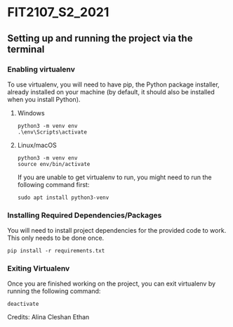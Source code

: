 # FIT2107_S2_2021

## Setting up and running the project via the terminal

### Enabling virtualenv
To use virtualenv, you will need to have pip, the Python package installer, already installed on your machine (by default, it should also be installed when you install Python).

1. Windows
    ```
    python3 -m venv env
    .\env\Scripts\activate
    ```

2. Linux/macOS
    ```
    python3 -m venv env
    source env/bin/activate
    ```

    If you are unable to get virtualenv to run, you might need to run the following command first:
    ```
    sudo apt install python3-venv
    ```

### Installing Required Dependencies/Packages
You will need to install project dependencies for the provided code to work. This only needs to be done once.

```
pip install -r requirements.txt
```

### Exiting Virtualenv
Once you are finished working on the project, you can exit virtualenv by running the following command:

```
deactivate
```


Credits:
Alina
Cleshan
Ethan

